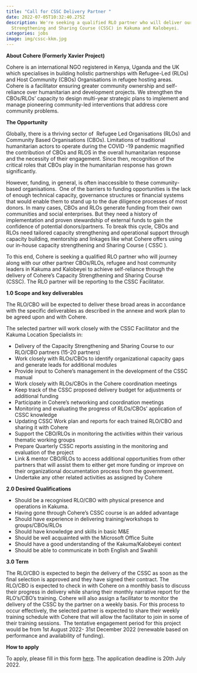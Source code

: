 ```yaml
---
title: "Call for CSSC Delivery Partner "
date: 2022-07-05T10:32:40.275Z
description: We're seeking a qualified RLO partner who will deliver our Capacity
  Strengthening and Sharing Course (CSSC) in Kakuma and Kalobeyei.
categories: jobs
image: img/cssc-kkm.jpg
---
```

**About Cohere (Formerly Xavier Project)**

Cohere is an international NGO registered in Kenya, Uganda and the UK which specialises in building holistic partnerships with Refugee-Led (RLOs) and Host Community (CBOs) Organisations in refugee hosting areas. Cohere is a facilitator ensuring greater community ownership and self-reliance over humanitarian and development projects. We strengthen the CBOs/RLOs’ capacity to design multi-year strategic plans to implement and manage pioneering community-led interventions that address core community problems.

**The Opportunity**

Globally, there is a thriving sector of  Refugee Led Organisations (RLOs) and Community Based Organisations (CBOs). Limitations of traditional humanitarian actors to operate during the COVID -19 pandemic magnified the contribution of CBOs and RLOS in the overall humanitarian response and the necessity of their engagement. Since then, recognition of the critical roles that CBOs play in the humanitarian response has grown significantly.  

However, funding, in general, is often inaccessible to these community-based organisations.  One of the barriers to funding opportunities is the lack of enough technical capacity, governance structures or financial systems that would enable them to stand up to the due diligence processes of most donors. In many cases, CBOs and RLOs generate funding from their own communities and social enterprises. But they need a history of implementation and proven stewardship of external funds to gain the confidence of potential donors/partners. To break this cycle, CBOs and RLOs need tailored capacity strengthening and operational support through capacity building, mentorship and linkages like what Cohere offers using our in-house capacity strengthening and Sharing Course ( CSSC ).

To this end, Cohere is seeking a qualified RLO partner who will journey along with our other partner CBOs/RLOs, refugee and host community leaders in Kakuma and Kalobeyei to achieve self-reliance through the delivery of Cohere’s Capacity Strengthening and Sharing Course (CSSC). The RLO partner will be reporting to the CSSC Facilitator.

**1.0 Scope and key deliverables** 

The RLO/CBO will be expected to deliver these broad areas in accordance with the specific deliverables as described in the annexe and work plan to be agreed upon and with Cohere.

The selected partner will work closely with the CSSC Facilitator and the Kakuma Location Specialists in: 

* Delivery of the Capacity Strengthening and Sharing Course to our RLO/CBO partners (15-20 partners)
* Work closely with RLOs/CBOs to identify organizational capacity gaps and generate leads for additional modules
* Provide input to Cohere’s management in the development of the CSSC manual
* Work closely with RLOs/CBOs in the Cohere coordination meetings
* Keep track of the CSSC proposed delivery budget for adjustments or additional funding 
* Participate in Cohere’s networking and coordination meetings
* Monitoring and evaluating the progress of RLOs/CBOs' application of CSSC knowledge
* Updating CSSC Work plan and reports for each trained RLO/CBO and sharing it with Cohere
* Support the CBO/RLOs in monitoring the activities within their various thematic working groups
* Prepare Quarterly CSSC reports assisting in the monitoring and evaluation of the project
* Link & mentor CBO/RLOs to access additional opportunities from other partners that will assist them to either get more funding or improve on their organizational documentation process from the government.
* Undertake any other related activities as assigned by Cohere 

**2.0 Desired Qualifications**

* Should be a recognised RLO/CBO with physical presence and operations in Kakuma.
* Having gone through Cohere’s CSSC course is an added advantage
* Should have experience in delivering training/workshops to groups/CBOs/RLOs
* Should have knowledge and skills in basic M&E
* Should be well acquainted with the Microsoft Office Suite
* Should have a good understanding of the Kakuma/Kalobeyei context
* Should be able to communicate in both English and Swahili

**3.0 Term**

The RLO/CBO is expected to begin the delivery of the CSSC as soon as the final selection is approved and they have signed their contract. The RLO/CBO is expected to check in with Cohere on a monthly basis to discuss their progress in delivery while sharing their monthly narrative report for the RLO’s/CBO’s training. Cohere will also assign a facilitator to monitor the delivery of the CSSC by the partner on a weekly basis. For this process to occur effectively, the selected partner is expected to share their weekly training schedule with Cohere that will allow the facilitator to join in some of their training sessions.  The tentative engagement period for this project would be from 1st August 2022- 31st December 2022 (renewable based on performance and availability of funding).

**How to apply**

To apply, please fill in this form [here](https://forms.gle/32WFRTayov72H9VYA). The application deadline is 20th July 2022.
